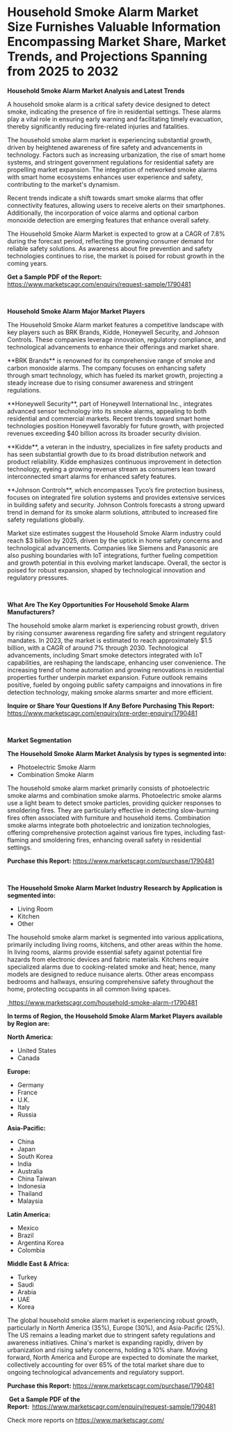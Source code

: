 <p><h1>Household Smoke Alarm Market Size Furnishes Valuable Information Encompassing Market Share, Market Trends, and Projections Spanning from 2025 to 2032</h1></p><p><strong>Household Smoke Alarm Market Analysis and Latest Trends</strong></p>
<p><p>A household smoke alarm is a critical safety device designed to detect smoke, indicating the presence of fire in residential settings. These alarms play a vital role in ensuring early warning and facilitating timely evacuation, thereby significantly reducing fire-related injuries and fatalities.</p><p>The household smoke alarm market is experiencing substantial growth, driven by heightened awareness of fire safety and advancements in technology. Factors such as increasing urbanization, the rise of smart home systems, and stringent government regulations for residential safety are propelling market expansion. The integration of networked smoke alarms with smart home ecosystems enhances user experience and safety, contributing to the market's dynamism.</p><p>Recent trends indicate a shift towards smart smoke alarms that offer connectivity features, allowing users to receive alerts on their smartphones. Additionally, the incorporation of voice alarms and optional carbon monoxide detection are emerging features that enhance overall safety. </p><p>The Household Smoke Alarm Market is expected to grow at a CAGR of 7.8% during the forecast period, reflecting the growing consumer demand for reliable safety solutions. As awareness about fire prevention and safety technologies continues to rise, the market is poised for robust growth in the coming years.</p></p>
<p><strong>Get a Sample PDF of the Report:&nbsp;</strong> <a href="https://www.marketscagr.com/enquiry/request-sample/1790481?utm_campaign=3578&utm_medium=2&utm_source=Github&utm_content=ia&utm_term=10042025&utm_id=household-smoke-alarm">https://www.marketscagr.com/enquiry/request-sample/1790481</a></p>
<p>&nbsp;</p>
<p><strong>Household Smoke Alarm Major Market Players</strong></p>
<p><p>The Household Smoke Alarm market features a competitive landscape with key players such as BRK Brands, Kidde, Honeywell Security, and Johnson Controls. These companies leverage innovation, regulatory compliance, and technological advancements to enhance their offerings and market share.</p><p>**BRK Brands** is renowned for its comprehensive range of smoke and carbon monoxide alarms. The company focuses on enhancing safety through smart technology, which has fueled its market growth, projecting a steady increase due to rising consumer awareness and stringent regulations.</p><p>**Honeywell Security**, part of Honeywell International Inc., integrates advanced sensor technology into its smoke alarms, appealing to both residential and commercial markets. Recent trends toward smart home technologies position Honeywell favorably for future growth, with projected revenues exceeding $40 billion across its broader security division.</p><p>**Kidde**, a veteran in the industry, specializes in fire safety products and has seen substantial growth due to its broad distribution network and product reliability. Kidde emphasizes continuous improvement in detection technology, eyeing a growing revenue stream as consumers lean toward interconnected smart alarms for enhanced safety features.</p><p>**Johnson Controls**, which encompasses Tyco’s fire protection business, focuses on integrated fire solution systems and provides extensive services in building safety and security. Johnson Controls forecasts a strong upward trend in demand for its smoke alarm solutions, attributed to increased fire safety regulations globally.</p><p>Market size estimates suggest the Household Smoke Alarm industry could reach $3 billion by 2025, driven by the uptick in home safety concerns and technological advancements. Companies like Siemens and Panasonic are also pushing boundaries with IoT integrations, further fueling competition and growth potential in this evolving market landscape. Overall, the sector is poised for robust expansion, shaped by technological innovation and regulatory pressures.</p></p>
<p>&nbsp;</p>
<p><strong>What Are The Key Opportunities For Household Smoke Alarm Manufacturers?</strong></p>
<p><p>The household smoke alarm market is experiencing robust growth, driven by rising consumer awareness regarding fire safety and stringent regulatory mandates. In 2023, the market is estimated to reach approximately $1.5 billion, with a CAGR of around 7% through 2030. Technological advancements, including Smart smoke detectors integrated with IoT capabilities, are reshaping the landscape, enhancing user convenience. The increasing trend of home automation and growing renovations in residential properties further underpin market expansion. Future outlook remains positive, fueled by ongoing public safety campaigns and innovations in fire detection technology, making smoke alarms smarter and more efficient.</p></p>
<p><strong>Inquire or Share Your Questions If Any Before Purchasing This Report:</strong> <a href="https://www.marketscagr.com/enquiry/pre-order-enquiry/1790481?utm_campaign=3578&utm_medium=2&utm_source=Github&utm_content=ia&utm_term=10042025&utm_id=household-smoke-alarm">https://www.marketscagr.com/enquiry/pre-order-enquiry/1790481</a></p>
<p>&nbsp;</p>
<p><strong>Market Segmentation</strong></p>
<p><strong>The Household Smoke Alarm Market Analysis by types is segmented into:</strong></p>
<p><ul><li>Photoelectric Smoke Alarm</li><li>Combination Smoke Alarm</li></ul></p>
<p><p>The household smoke alarm market primarily consists of photoelectric smoke alarms and combination smoke alarms. Photoelectric smoke alarms use a light beam to detect smoke particles, providing quicker responses to smoldering fires. They are particularly effective in detecting slow-burning fires often associated with furniture and household items. Combination smoke alarms integrate both photoelectric and ionization technologies, offering comprehensive protection against various fire types, including fast-flaming and smoldering fires, enhancing overall safety in residential settings.</p></p>
<p><strong>Purchase this Report:&nbsp;</strong><a href="https://www.marketscagr.com/purchase/1790481?utm_campaign=3578&utm_medium=2&utm_source=Github&utm_content=ia&utm_term=10042025&utm_id=household-smoke-alarm">https://www.marketscagr.com/purchase/1790481</a></p>
<p>&nbsp;</p>
<p><strong>The Household Smoke Alarm Market Industry Research by Application is segmented into:</strong></p>
<p><ul><li>Living Room</li><li>Kitchen</li><li>Other</li></ul></p>
<p><p>The household smoke alarm market is segmented into various applications, primarily including living rooms, kitchens, and other areas within the home. In living rooms, alarms provide essential safety against potential fire hazards from electronic devices and fabric materials. Kitchens require specialized alarms due to cooking-related smoke and heat; hence, many models are designed to reduce nuisance alerts. Other areas encompass bedrooms and hallways, ensuring comprehensive safety throughout the home, protecting occupants in all common living spaces.</p></p>
<p><a href="https://www.marketscagr.com/household-smoke-alarm-r1790481?utm_campaign=3578&utm_medium=2&utm_source=Github&utm_content=ia&utm_term=10042025&utm_id=household-smoke-alarm">&nbsp;https://www.marketscagr.com/household-smoke-alarm-r1790481</a></p>
<p><strong>In terms of Region, the Household Smoke Alarm Market Players available by Region are:</strong></p>
<p>
    <p> <strong> North America: </strong>
        <ul>
            <li>United States</li>
            <li>Canada</li>
        </ul>
        </p> 
    <p> <strong> Europe: </strong>
        <ul>
            <li>Germany</li>
            <li>France</li>
            <li>U.K.</li>
            <li>Italy</li>
            <li>Russia</li>
        </ul>
        </p> 
    <p> <strong> Asia-Pacific: </strong>
        <ul>
            <li>China</li>
            <li>Japan</li>
            <li>South Korea</li>
            <li>India</li>
            <li>Australia</li>
            <li>China Taiwan</li>
            <li>Indonesia</li>
            <li>Thailand</li>
            <li>Malaysia</li>
        </ul>
        </p> 
    <p> <strong> Latin America: </strong>
        <ul>
            <li>Mexico</li>
            <li>Brazil</li>
            <li>Argentina Korea</li>
            <li>Colombia</li>
        </ul>
        </p> 
    <p> <strong> Middle East & Africa: </strong>
        <ul>
            <li>Turkey</li>
            <li>Saudi</li>
            <li>Arabia</li>
            <li>UAE</li>
            <li>Korea</li>
        </ul>
    </p>
    </p>
<p><p>The global household smoke alarm market is experiencing robust growth, particularly in North America (35%), Europe (30%), and Asia-Pacific (25%). The US remains a leading market due to stringent safety regulations and awareness initiatives. China's market is expanding rapidly, driven by urbanization and rising safety concerns, holding a 10% share. Moving forward, North America and Europe are expected to dominate the market, collectively accounting for over 65% of the total market share due to ongoing technological advancements and regulatory support.</p></p>
<p><strong>Purchase this Report: </strong><a href="https://www.marketscagr.com/purchase/1790481?utm_campaign=3578&utm_medium=2&utm_source=Github&utm_content=ia&utm_term=10042025&utm_id=household-smoke-alarm">https://www.marketscagr.com/purchase/1790481</a></p>
<p>&nbsp;<strong>Get a Sample PDF of the Report:&nbsp;&nbsp;</strong><a href="https://www.marketscagr.com/enquiry/request-sample/1790481?utm_campaign=3578&utm_medium=2&utm_source=Github&utm_content=ia&utm_term=10042025&utm_id=household-smoke-alarm">https://www.marketscagr.com/enquiry/request-sample/1790481</a></p>
<p><strong></strong></p>
<p>Check more reports on <a href="https://www.marketscagr.com/?utm_campaign=3578&utm_medium=2&utm_source=Github&utm_content=ia&utm_term=10042025&utm_id=household-smoke-alarm">https://www.marketscagr.com/</a></p>
